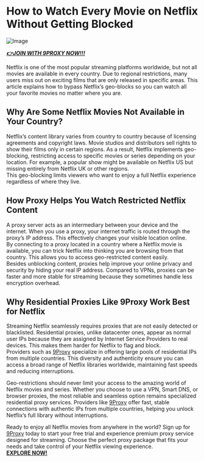 # How to Watch Every Movie on Netflix Without Getting Blocked  
![Image](https://simplepage.vn/blog/wp-content/uploads/2022/11/netflix-octobre-contenus-2022.jpg)


***[👉JOIN WITH 9PROXY NOW!!!](https://9proxy.com/pricing?utm_source=Web2.0&utm_medium=Github&utm_id=james2k4)***


Netflix is one of the most popular streaming platforms worldwide, but not all movies are available in every country. Due to regional restrictions, many users miss out on exciting films that are only released in specific areas. This article explains how to bypass Netflix’s geo-blocks so you can watch all your favorite movies no matter where you are.

## Why Are Some Netflix Movies Not Available in Your Country?

Netflix’s content library varies from country to country because of licensing agreements and copyright laws. Movie studios and distributors sell rights to show their films only in certain regions. As a result, Netflix implements geo-blocking, restricting access to specific movies or series depending on your location. For example, a popular show might be available on Netflix US but missing entirely from Netflix UK or other regions.  
This geo-blocking limits viewers who want to enjoy a full Netflix experience regardless of where they live.

## How Proxy Helps You Watch Restricted Netflix Content

A proxy server acts as an intermediary between your device and the internet. When you use a proxy, your internet traffic is routed through the proxy’s IP address. This effectively changes your visible location online.  
By connecting to a proxy located in a country where a Netflix movie is available, you can trick Netflix into thinking you are browsing from that country. This allows you to access geo-restricted content easily.  
Besides unblocking content, proxies help improve your online privacy and security by hiding your real IP address. Compared to VPNs, proxies can be faster and more stable for streaming because they sometimes handle less encryption overhead.

## Why Residential Proxies Like 9Proxy Work Best for Netflix

Streaming Netflix seamlessly requires proxies that are not easily detected or blacklisted. Residential proxies, unlike datacenter ones, appear as normal user IPs because they are assigned by Internet Service Providers to real devices. This makes them harder for Netflix to flag and block.  
Providers such as [9Proxy](https://9proxy.com/?utm_source=Web2.0&utm_medium=Github&utm_id=james2k4) specialize in offering large pools of residential IPs from multiple countries. This diversity and authenticity ensure you can access a broad range of Netflix libraries worldwide, maintaining fast speeds and reducing interruptions.

Geo-restrictions should never limit your access to the amazing world of Netflix movies and series. Whether you choose to use a VPN, Smart DNS, or browser proxies, the most reliable and seamless option remains specialized residential proxy services. Providers like [9Proxy](https://9proxy.com/?utm_source=Web2.0&utm_medium=Github&utm_id=james2k4) offer fast, stable connections with authentic IPs from multiple countries, helping you unlock Netflix’s full library without interruptions.

Ready to enjoy all Netflix movies from anywhere in the world? Sign up for [9Proxy](https://9proxy.com/?utm_source=Web2.0&utm_medium=Github&utm_id=james2k4) today to start your free trial and experience premium proxy service designed for streaming. Choose the perfect proxy package that fits your needs and take control of your Netflix viewing experience.  
**[EXPLORE NOW!](https://9proxy.com/pricing?utm_source=Web2.0&utm_medium=Github&utm_id=james2k4)**
